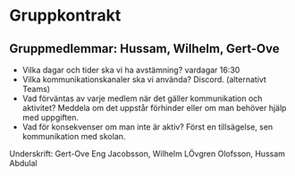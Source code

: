 # Gruppkontrakt

## Gruppmedlemmar: Hussam, Wilhelm, Gert-Ove

- Vilka dagar och tider ska vi ha avstämning? vardagar 16:30
- Vilka kommunikationskanaler ska vi använda? Discord. (alternativt Teams)
- Vad förväntas av varje medlem när det gäller kommunikation och aktivitet? Meddela om det uppstår förhinder eller om man behöver hjälp med uppgiften.
- Vad för konsekvenser om man inte är aktiv? Först en tillsägelse, sen kommunikation med skolan.

Underskrift: Gert-Ove Eng Jacobsson, Wilhelm LÖvgren Olofsson, Hussam Abdulal
